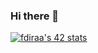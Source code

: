 ### Hi there 👋

[![fdiraa's 42 stats](https://badge.mediaplus.ma/darkblue/fdiraa)](https://github.com/oakoudad/badge42)
